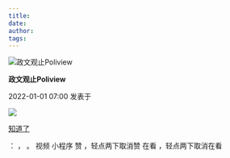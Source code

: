 ```yaml
---
title: 
date: 
author: 
tags: 
---
```



![政文观止Poliview](/images/31/1.png)

**政文观止Poliview**

2022-01-01 07:00 发表于

![](/images/31/2.png)

[知道了](javascript:;)

： ， 。 视频 小程序 赞 ，轻点两下取消赞 在看 ，轻点两下取消在看


